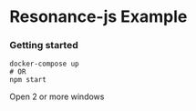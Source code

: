 # Resonance-js Example

### Getting started

    docker-compose up
    # OR
    npm start

Open 2 or more windows
